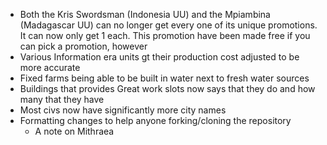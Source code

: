 - Both the Kris Swordsman (Indonesia UU) and the Mpiambina (Madagascar UU) can no longer get every one of its unique promotions. It can now only get 1 each. This promotion have been made free if you can pick a promotion, however
- Various Information era units gt their production cost adjusted to be more accurate
- Fixed farms being able to be built in water next to fresh water sources
- Buildings that provides Great work slots now says that they do and how many that they have
- Most civs now have significantly more city names
- Formatting changes to help anyone forking/cloning the repository
  - A note on Mithraea
